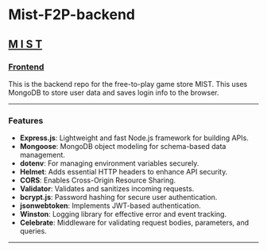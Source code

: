 # Mist-F2P-backend

## [M I S T](https://mist.port0.org/)

### [Frontend](https://github.com/Weaver17/Mist-frontend/tree/main)

This is the backend repo for the free-to-play game store MIST. This uses MongoDB to store user data and saves login info to the browser.

---

### Features

- **Express.js**: Lightweight and fast Node.js framework for building APIs.
- **Mongoose**: MongoDB object modeling for schema-based data management.
- **dotenv**: For managing environment variables securely.
- **Helmet**: Adds essential HTTP headers to enhance API security.
- **CORS**: Enables Cross-Origin Resource Sharing.
- **Validator**: Validates and sanitizes incoming requests.
- **bcrypt.js**: Password hashing for secure user authentication.
- **jsonwebtoken**: Implements JWT-based authentication.
- **Winston**: Logging library for effective error and event tracking.
- **Celebrate**: Middleware for validating request bodies, parameters, and queries.

---
